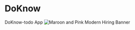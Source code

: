 # DoKnow
DoKnow-todo App
![Maroon and Pink Modern Hiring Banner](https://github.com/bhusalmanish/DoKnow/assets/69428947/4b541f0e-6457-4784-9175-0c40a79f2ff3)
